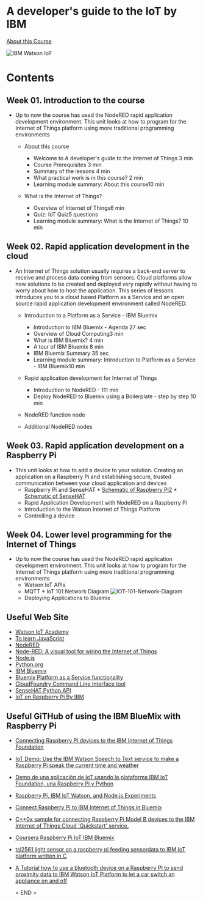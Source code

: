 # A developer's guide to the IoT by IBM

[About this Course](https://github.com/leehaesung/A-developer-s-guide-to-the-IoT-by-IBM/blob/master/01_Lecture_Notes/README.md)

![IBM Watson IoT](https://github.com/leehaesung/A-developer-s-guide-to-the-IoT-by-IBM/blob/master/01_Lecture_Notes/ImageFiles/IBM_Watson_IoT.png)

# Contents

## Week 01. Introduction to the course
* Up to now the course has used the NodeRED rapid application development environment. This unit looks at how to program for the Internet of Things platform using more traditional programming environments
   * About this course
        * Welcome to A developer's guide to the Internet of Things 3 min
        * Course Prerequisites 3 min
        * Summary of the lessons 4 min
        * What practical work is in this course? 2 min
        * Learning module summary: About this course10 min

   * What is the Internet of Things?
        * Overview of Internet of Things6 min
        * Quiz: IoT Quiz5 questions
        * Learning module summary: What is the Internet of Things? 10 min

## Week 02. Rapid application development in the cloud
 * An Internet of Things solution usually requires a back-end server to receive and process data coming from sensors. Cloud platforms allow new solutions to be created and deployed very rapidly without having to worry about how to host the application. This series of lessons introduces you to a cloud based Platform as a Service and an open source rapid application development environment called NodeRED.
    * Introduction to a Platform as a Service - IBM Bluemix
        * Introduction to IBM Bluemix - Agenda 27 sec
        * Overview of Cloud Computing3 min
        * What is IBM Bluemix? 4 min
        * A tour of IBM Bluemix 8 min
        * IBM Bluemix Summary 35 sec
        * Learning module summary: Introduction to Platform as a Service - IBM Bluemix10 min

    * Rapid application development for Internet of Things
        * Introduction to NodeRED - 111 min
        * Deploy NodeRED to Bluemix using a Boilerplate - step by step 10 min
        


    * NodeRED function node
    * Additional NodeRED nodes


## Week 03. Rapid application development on a Raspberry Pi
* This unit looks at how to add a device to your solution. Creating an application on a Raspberry Pi and establishing secure, trusted communication between your cloud application and devices
    * Raspberry Pi and SenseHAT
          * [Schematic of Raspberry Pi2](https://github.com/leehaesung/A-developer-s-guide-to-the-IoT-by-IBM/blob/master/03_RaspberryPi2/Raspberry-Pi-B-Plus-V1.2-Schematics.pdf)
          * [Schematic of SenseHAT](https://github.com/leehaesung/A-developer-s-guide-to-the-IoT-by-IBM/blob/master/04_Pi_Sense_HAT/Sense-HAT-V1_0.pdf) 
    * Rapid Application Development with NodeRED on a Raspberry Pi
    * Introduction to the Watson Internet of Things Platform
    * Controlling a device


## Week 04. Lower level programming for the Internet of Things
* Up to now the course has used the NodeRED rapid application development environment. This unit looks at how to program for the Internet of Things platform using more traditional programming environments
    * Watson IoT APIs
    * MQTT
          * IoT 101 Network Diagram 
           ![IOT-101-Network-Diagram](https://github.com/leehaesung/A-developer-s-guide-to-the-IoT-by-IBM/blob/master/01_Lecture_Notes/ImageFiles/IOT-101-Network-Diagram-FINAL-01.png)
    * Deploying Applications to Bluemix



## Useful Web Site
* [Watson IoT Academy](https://www.iot-academy.info/)
* [To learn JavaScript](http://www.w3schools.com/js/)
* [NodeRED](http://nodered.org/docs/)
* [Node-RED: A visual tool for wiring the Internet of Things](http://nodered.org/?cm_mc_uid=06583862420914669164974&cm_mc_sid_50200000=1469855535)
* [Node.js](https://nodejs.org)
* [Python.org](https://www.python.org)
* [IBM Bluemix](https://www.bluemix.net)
* [Bluemix Platform as a Service functionality](http://docs.cloudfoundry.org)
* [CloudFoundry Command Line Interface tool](https://github.com/cloudfoundry/cli/releases)
* [SenseHAT Python API](http://pythonhosted.org/sense-hat/)
* [IoT on Raspberry Pi By IBM](http://www.ibm.com/internet-of-things/ecosystem/devices/raspberry-pi/)

## Useful GiTHub of using the IBM BlueMix with Raspberry Pi 
* [Connecting Raspberry Pi devices to the IBM Internet of Things Foundation](https://github.com/ibm-messaging/iot-raspberrypi)
* [IoT Demo: Use the IBM Watson Speech to Text service to make a Raspberry Pi speak the current time and weather](https://github.com/watson-developer-cloud/raspberry-pi-time-weather-demo)
* [Demo de una aplicación de IoT usando la plataforma IBM IoT Foundation, una Raspberry Pi y Python](https://github.com/betabeers/ibm-iot-raspberry-python)
* [Raspberry Pi, IBM IoT Watson, and Node.js Experiments](https://github.com/edm00se/iot-pi)
* [Connect Raspberry Pi to IBM Internet of Things in Bluemix](https://github.com/hansb001/IoTRaspberryPiBluemix)
* [C++0x sample for connecting Raspberry Pi Model B devices to the IBM Internet of Things Cloud 'Quickstart' service.](https://github.com/nweedon/iot-raspberrypi-0x)
* [Coursera Raspberry Pi IoT IBM Bluemix
](https://github.com/juanjordaan/courseraIoT)
* [tsl2561 light sensor on a raspberry pi feeding sensordata to IBM IoT platform written in C](https://github.com/pmvester/tsl2561)
* [A Tutorial how to use a bluetooth device on a Raspberry PI to send proximity data to IBM Watson IoT Platform to let a car switch an appliance on and off](https://github.com/joetriskaide/car-meets-home)

    
    
  < END >  


